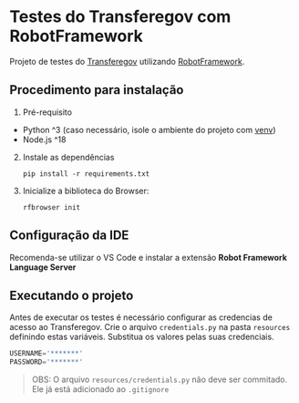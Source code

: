 # Testes do Transferegov com RobotFramework

Projeto de testes do [Transferegov](https://idp.transferegov.sistema.gov.br/idp/) utilizando [RobotFramework](https://robotframework.org/).

## Procedimento para instalação
1. Pré-requisito
  * Python ^3 (caso necessário, isole o ambiente do projeto com [venv](https://docs.python.org/pt-br/3/library/venv.html))
  * Node.js ^18

2. Instale as dependências

    `pip install -r requirements.txt`

3. Inicialize a biblioteca do Browser:

    `rfbrowser init`

## Configuração da IDE

Recomenda-se utilizar o VS Code e instalar a extensão **Robot Framework Language Server**

## Executando o projeto

Antes de executar os testes é necessário configurar as credencias de acesso ao Transferegov. Crie o arquivo `credentials.py` na pasta `resources` definindo estas variáveis. Substitua os valores pelas suas credenciais.
```python
USERNAME='*******'
PASSWORD='*******'
```
>OBS: O arquivo `resources/credentials.py` não deve ser commitado. Ele já está adicionado ao `.gitignore`
